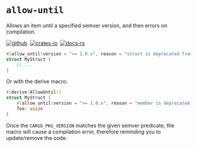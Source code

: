 # `allow-until`

Allows an item until a specified semver version, and then errors on compilation.

[![github]](https://github.com/DexterHill0/allow-until)&ensp;[![crates-io]](https://crates.io/crates/allow-until)&ensp;[![docs-rs]](https://docs.rs/allow-until)

[github]: https://img.shields.io/badge/github-8da0cb?style=for-the-badge&labelColor=555555&logo=github
[crates-io]: https://img.shields.io/badge/crates.io-fc8d62?style=for-the-badge&labelColor=555555&logo=rust
[docs-rs]: https://img.shields.io/badge/docs.rs-66c2a5?style=for-the-badge&labelColor=555555&logo=docs.rs

```rust
#[allow_until(version = ">= 1.0.x", reason = "struct is deprecated from version 1.0.x onwards")]
struct MyStruct {
    //....
}
```

Or with the derive macro:

```rust
#[derive(AllowUntil)]
struct MyStruct {
    #[allow_until(version = ">= 1.0.x", reason = "member is deprecated from version 1.0.x onwards")]
    foo: usize
}
```

Once the `CARGO_PKG_VERSION` matches the given semver predicate, the macro will cause a compilation error, therefore reminding you to update/remove the code.
